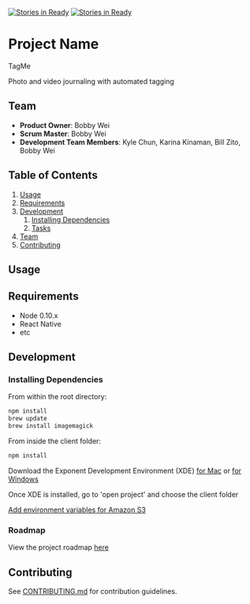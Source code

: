 [![Stories in Ready](https://badge.waffle.io/IndecipherableSuggestions/TagMeLegacy.png?label=ready&title=Ready)](https://waffle.io/IndecipherableSuggestions/TagMeLegacy)
[![Stories in Ready](https://badge.waffle.io/IndecipherableSuggestions/TagMeLegacy.png?label=ready&title=Ready)](https://waffle.io/IndecipherableSuggestions/TagMeLegacy)
# Project Name
TagMe

Photo and video journaling with automated tagging

## Team

  - __Product Owner__: Bobby Wei
  - __Scrum Master__: Bobby Wei
  - __Development Team Members__: Kyle Chun, Karina Kinaman, Bill Zito, Bobby Wei

## Table of Contents

1. [Usage](#Usage)
1. [Requirements](#requirements)
1. [Development](#development)
    1. [Installing Dependencies](#installing-dependencies)
    1. [Tasks](#tasks)
1. [Team](#team)
1. [Contributing](#contributing)

## Usage
 

## Requirements

- Node 0.10.x
- React Native
- etc

## Development

### Installing Dependencies

From within the root directory:

```sh
npm install
brew update
brew install imagemagick
```
From inside the client folder:
```sh
npm install
```

Download the Exponent Development Environment (XDE) [for Mac](https://xde-updates.exponentjs.com/download/mac) or [for Windows](https://xde-updates.exponentjs.com/download/win32)

Once XDE is installed, go to 'open project' and choose the client folder

[Add environment variables for Amazon S3](http://docs.aws.amazon.com/cli/latest/userguide/cli-chap-getting-started.html#cli-environment)

### Roadmap

View the project roadmap [here](https://github.com/hr-memories/greenfield/issues)


## Contributing

See [CONTRIBUTING.md](CONTRIBUTING.md) for contribution guidelines.

